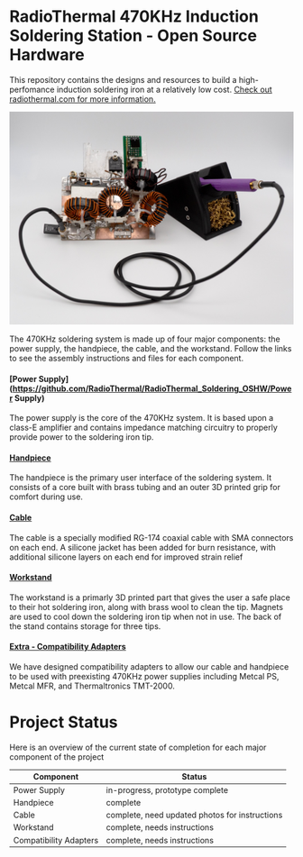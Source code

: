 RadioThermal 470KHz Induction Soldering Station - Open Source Hardware
========================

This repository contains the designs and resources to build a high-perfomance induction soldering iron at a relatively low cost. [Check out radiothermal.com for more information.](https://radiothermal.com/products.html)

![](Media/470-Full-min.jpg)

The 470KHz soldering system is made up of four major components: the power supply, the handpiece, the cable, and the workstand. Follow the links to see the assembly instructions and files for each component.

#### [Power Supply](https://github.com/RadioThermal/RadioThermal_Soldering_OSHW/Power Supply)

The power supply is the core of the 470KHz system. It is based upon a class-E amplifier and contains impedance matching circuitry to properly provide power to the soldering iron tip.

#### [Handpiece](https://github.com/RadioThermal/RadioThermal_Soldering_OSHW/Handpiece)

The handpiece is the primary user interface of the soldering system. It consists of a core built with brass tubing and an outer 3D printed grip for comfort during use.

#### [Cable](https://github.com/RadioThermal/RadioThermal_Soldering_OSHW/cable)

The cable is a specially modified RG-174 coaxial cable with SMA connectors on each end. A silicone jacket has been added for burn resistance, with additional silicone layers on each end for improved strain relief

#### [Workstand](https://github.com/RadioThermal/RadioThermal_Soldering_OSHW/Workstand)

The workstand is a primarly 3D printed part that gives the user a safe place to their hot soldering iron, along with brass wool to clean the tip. Magnets are used to cool down the soldering iron tip when not in use. The back of the stand contains storage for three tips.

#### [Extra - Compatibility Adapters](https://github.com/RadioThermal/RadioThermal_Soldering_OSHW/Adapters)

We have designed compatibility adapters to allow our cable and handpiece to be used with preexisting 470KHz power supplies including Metcal PS, Metcal MFR, and Thermaltronics TMT-2000.

# Project Status

Here is an overview of the current state of completion for each major component of the project

| Component              | Status                                         |
| ---------------------- | ---------------------------------------------- |
| Power Supply           | in-progress, prototype complete                |
| Handpiece              | complete                                       |
| Cable                  | complete, need updated photos for instructions |
| Workstand              | complete, needs instructions                   |
| Compatibility Adapters | complete, needs instructions                   |
